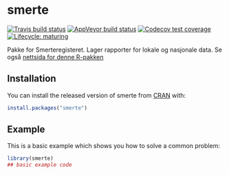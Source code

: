 # smerte

<!-- badges: start -->
[![Travis build status](https://travis-ci.org/Rapporteket/smerte.svg?branch=rel)](https://travis-ci.org/Rapporteket/smerte)
[![AppVeyor build status](https://ci.appveyor.com/api/projects/status/github/Rapporteket/smerte?branch=rel&svg=true)](https://ci.appveyor.com/project/Rapporteket/smerte)
[![Codecov test coverage](https://codecov.io/gh/Rapporteket/smerte/branch/rel/graph/badge.svg)](https://codecov.io/gh/Rapporteket/smerte?branch=rel)
[![Lifecycle: maturing](https://img.shields.io/badge/lifecycle-maturing-blue.svg)](https://www.tidyverse.org/lifecycle/#maturing)
<!-- badges: end -->

Pakke for Smerteregisteret. Lager rapporter for lokale og nasjonale data. Se også [nettsida for denne R-pakken](https://rapporteket.github.io/smerte/)

## Installation

You can install the released version of smerte from [CRAN](https://CRAN.R-project.org) with:

``` r
install.packages("smerte")
```

## Example

This is a basic example which shows you how to solve a common problem:

``` r
library(smerte)
## basic example code
```

